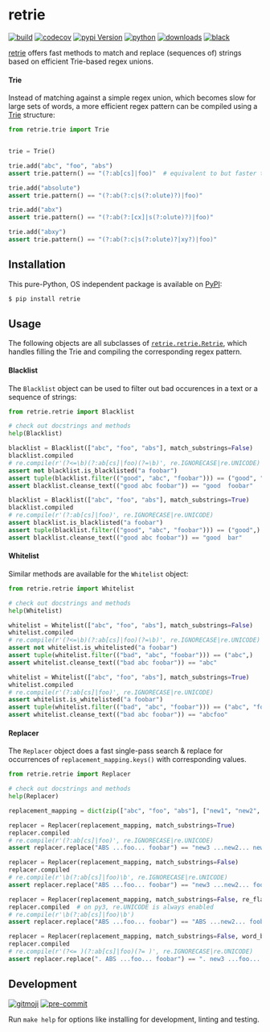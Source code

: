 # retrie

[![build](https://img.shields.io/github/workflow/status/ddelange/retrie/GH/master?logo=github&cacheSeconds=86400)](https://github.com/ddelange/retrie/actions?query=branch%3Amaster)
[![codecov](https://img.shields.io/codecov/c/github/ddelange/retrie/master?logo=codecov&logoColor=white)](https://codecov.io/gh/ddelange/retrie)
[![pypi Version](https://img.shields.io/pypi/v/retrie.svg?logo=pypi&logoColor=white)](https://pypi.org/project/retrie/)
[![python](https://img.shields.io/pypi/pyversions/retrie.svg?logo=python&logoColor=white)](https://pypi.org/project/retrie/)
[![downloads](https://pepy.tech/badge/retrie)](https://pypistats.org/packages/retrie)
[![black](https://img.shields.io/badge/code%20style-black-000000.svg)](https://github.com/python/black)


[retrie](https://github.com/ddelange/retrie) offers fast methods to match and replace (sequences of) strings based on efficient Trie-based regex unions.

#### Trie

Instead of matching against a simple regex union, which becomes slow for large sets of words, a more efficient regex pattern can be compiled using a [Trie](https://en.wikipedia.org/wiki/Trie) structure:

```py
from retrie.trie import Trie


trie = Trie()

trie.add("abc", "foo", "abs")
assert trie.pattern() == "(?:ab[cs]|foo)"  # equivalent to but faster than "(?:abc|abs|foo)"

trie.add("absolute")
assert trie.pattern() == "(?:ab(?:c|s(?:olute)?)|foo)"

trie.add("abx")
assert trie.pattern() == "(?:ab(?:[cx]|s(?:olute)?)|foo)"

trie.add("abxy")
assert trie.pattern() == "(?:ab(?:c|s(?:olute)?|xy?)|foo)"
```


## Installation

This pure-Python, OS independent package is available on [PyPI](https://pypi.org/project/retrie):

```sh
$ pip install retrie
```


## Usage

The following objects are all subclasses of [`retrie.retrie.Retrie`](src/retrie/retrie.py), which handles filling the Trie and compiling the corresponding regex pattern.


#### Blacklist

The `Blacklist` object can be used to filter out bad occurences in a text or a sequence of strings:
```py
from retrie.retrie import Blacklist

# check out docstrings and methods
help(Blacklist)

blacklist = Blacklist(["abc", "foo", "abs"], match_substrings=False)
blacklist.compiled
# re.compile(r'(?<=\b)(?:ab[cs]|foo)(?=\b)', re.IGNORECASE|re.UNICODE)
assert not blacklist.is_blacklisted("a foobar")
assert tuple(blacklist.filter(("good", "abc", "foobar"))) == ("good", "foobar")
assert blacklist.cleanse_text(("good abc foobar")) == "good  foobar"

blacklist = Blacklist(["abc", "foo", "abs"], match_substrings=True)
blacklist.compiled
# re.compile(r'(?:ab[cs]|foo)', re.IGNORECASE|re.UNICODE)
assert blacklist.is_blacklisted("a foobar")
assert tuple(blacklist.filter(("good", "abc", "foobar"))) == ("good",)
assert blacklist.cleanse_text(("good abc foobar")) == "good  bar"
```


#### Whitelist

Similar methods are available for the `Whitelist` object:
```py
from retrie.retrie import Whitelist

# check out docstrings and methods
help(Whitelist)

whitelist = Whitelist(["abc", "foo", "abs"], match_substrings=False)
whitelist.compiled
# re.compile(r'(?<=\b)(?:ab[cs]|foo)(?=\b)', re.IGNORECASE|re.UNICODE)
assert not whitelist.is_whitelisted("a foobar")
assert tuple(whitelist.filter(("bad", "abc", "foobar"))) == ("abc",)
assert whitelist.cleanse_text(("bad abc foobar")) == "abc"

whitelist = Whitelist(["abc", "foo", "abs"], match_substrings=True)
whitelist.compiled
# re.compile(r'(?:ab[cs]|foo)', re.IGNORECASE|re.UNICODE)
assert whitelist.is_whitelisted("a foobar")
assert tuple(whitelist.filter(("bad", "abc", "foobar"))) == ("abc", "foobar")
assert whitelist.cleanse_text(("bad abc foobar")) == "abcfoo"
```


#### Replacer

The `Replacer` object does a fast single-pass search & replace for occurrences of `replacement_mapping.keys()` with corresponding values.
```py
from retrie.retrie import Replacer

# check out docstrings and methods
help(Replacer)

replacement_mapping = dict(zip(["abc", "foo", "abs"], ["new1", "new2", "new3"]))

replacer = Replacer(replacement_mapping, match_substrings=True)
replacer.compiled
# re.compile(r'(?:ab[cs]|foo)', re.IGNORECASE|re.UNICODE)
assert replacer.replace("ABS ...foo... foobar") == "new3 ...new2... new2bar"

replacer = Replacer(replacement_mapping, match_substrings=False)
replacer.compiled
# re.compile(r'\b(?:ab[cs]|foo)\b', re.IGNORECASE|re.UNICODE)
assert replacer.replace("ABS ...foo... foobar") == "new3 ...new2... foobar"

replacer = Replacer(replacement_mapping, match_substrings=False, re_flags=None)
replacer.compiled  # on py3, re.UNICODE is always enabled
# re.compile(r'\b(?:ab[cs]|foo)\b')
assert replacer.replace("ABS ...foo... foobar") == "ABS ...new2... foobar"

replacer = Replacer(replacement_mapping, match_substrings=False, word_boundary=" ")
replacer.compiled
# re.compile(r'(?<= )(?:ab[cs]|foo)(?= )', re.IGNORECASE|re.UNICODE)
assert replacer.replace(". ABS ...foo... foobar") == ". new3 ...foo... foobar"
```


## Development

[![gitmoji](https://img.shields.io/badge/gitmoji-%20%F0%9F%98%9C%20%F0%9F%98%8D-ffdd67)](https://github.com/carloscuesta/gitmoji-cli)
[![pre-commit](https://img.shields.io/badge/pre--commit-enabled-brightgreen?logo=pre-commit&logoColor=white)](https://github.com/pre-commit/pre-commit)

Run `make help` for options like installing for development, linting and testing.
